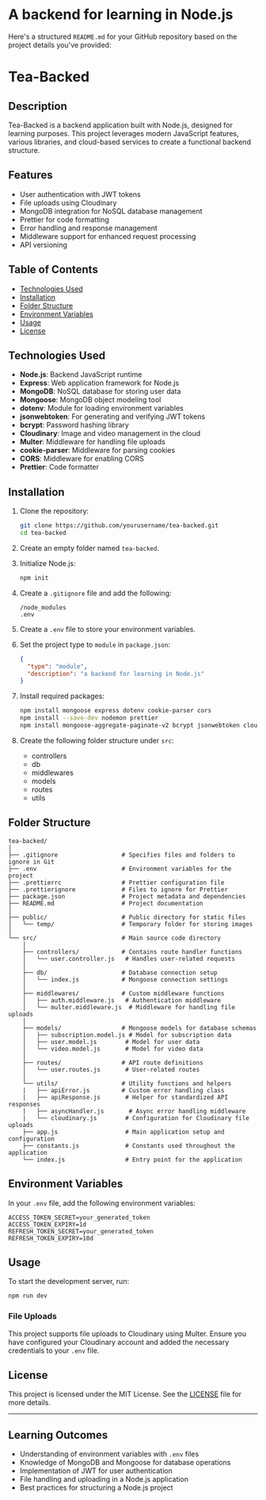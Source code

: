 # A backend for learning in Node.js

Here's a structured `README.md` for your GitHub repository based on the project details you've provided:

# Tea-Backed

## Description
Tea-Backed is a backend application built with Node.js, designed for learning purposes. This project leverages modern JavaScript features, various libraries, and cloud-based services to create a functional backend structure.

## Features
- User authentication with JWT tokens
- File uploads using Cloudinary
- MongoDB integration for NoSQL database management
- Prettier for code formatting
- Error handling and response management
- Middleware support for enhanced request processing
- API versioning

## Table of Contents
- [Technologies Used](#technologies-used)
- [Installation](#installation)
- [Folder Structure](#folder-structure)
- [Environment Variables](#environment-variables)
- [Usage](#usage)
- [License](#license)

## Technologies Used
- **Node.js**: Backend JavaScript runtime
- **Express**: Web application framework for Node.js
- **MongoDB**: NoSQL database for storing user data
- **Mongoose**: MongoDB object modeling tool
- **dotenv**: Module for loading environment variables
- **jsonwebtoken**: For generating and verifying JWT tokens
- **bcrypt**: Password hashing library
- **Cloudinary**: Image and video management in the cloud
- **Multer**: Middleware for handling file uploads
- **cookie-parser**: Middleware for parsing cookies
- **CORS**: Middleware for enabling CORS
- **Prettier**: Code formatter

## Installation

1. Clone the repository:
   ```bash
   git clone https://github.com/yourusername/tea-backed.git
   cd tea-backed

2. Create an empty folder named `tea-backed`.

3. Initialize Node.js:
   ```bash
   npm init
   ```

4. Create a `.gitignore` file and add the following:
   ```plaintext
   /node_modules
   .env
   ```

5. Create a `.env` file to store your environment variables.

6. Set the project type to `module` in `package.json`:
   ```json
   {
     "type": "module",
     "description": "a backend for learning in Node.js"
   }
   ```

7. Install required packages:
   ```bash
   npm install mongoose express dotenv cookie-parser cors
   npm install --save-dev nodemon prettier
   npm install mongoose-aggregate-paginate-v2 bcrypt jsonwebtoken cloudinary multer
   ```

8. Create the following folder structure under `src`:
   - controllers
   - db
   - middlewares
   - models
   - routes
   - utils
## Folder Structure

```
tea-backed/
│
├── .gitignore                  # Specifies files and folders to ignore in Git
├── .env                        # Environment variables for the project
├── .prettierrc                 # Prettier configuration file
├── .prettierignore             # Files to ignore for Prettier
├── package.json                # Project metadata and dependencies
├── README.md                   # Project documentation
│
├── public/                     # Public directory for static files
│   └── temp/                   # Temporary folder for storing images
│
└── src/                        # Main source code directory
    │
    ├── controllers/            # Contains route handler functions
    │   └── user.controller.js   # Handles user-related requests
    │
    ├── db/                     # Database connection setup
    │   └── index.js            # Mongoose connection settings
    │
    ├── middlewares/            # Custom middleware functions
    │   ├── auth.middleware.js   # Authentication middleware
    │   └── multer.middleware.js  # Middleware for handling file uploads
    │
    ├── models/                 # Mongoose models for database schemas
    │   ├── subscription.model.js # Model for subscription data
    │   ├── user.model.js        # Model for user data
    │   └── video.model.js       # Model for video data
    │
    ├── routes/                 # API route definitions
    │   └── user.routes.js       # User-related routes
    │
    └── utils/                  # Utility functions and helpers
    |   ├── apiError.js         # Custom error handling class
    |   ├── apiResponse.js       # Helper for standardized API responses
    |   ├── asyncHandler.js       # Async error handling middleware
    |   └── cloudinary.js        # Configuration for Cloudinary file uploads
    ├── app.js                   # Main application setup and configuration
    ├── constants.js             # Constants used throughout the application
    └── index.js                 # Entry point for the application
```
  
## Environment Variables
In your `.env` file, add the following environment variables:
```plaintext
ACCESS_TOKEN_SECRET=your_generated_token
ACCESS_TOKEN_EXPIRY=1d
REFRESH_TOKEN_SECRET=your_generated_token
REFRESH_TOKEN_EXPIRY=10d
```

## Usage
To start the development server, run:
```bash
npm run dev
```

### File Uploads
This project supports file uploads to Cloudinary using Multer. Ensure you have configured your Cloudinary account and added the necessary credentials to your `.env` file.

## License
This project is licensed under the MIT License. See the [LICENSE](LICENSE) file for more details.

---

## Learning Outcomes
- Understanding of environment variables with `.env` files
- Knowledge of MongoDB and Mongoose for database operations
- Implementation of JWT for user authentication
- File handling and uploading in a Node.js application
- Best practices for structuring a Node.js project
